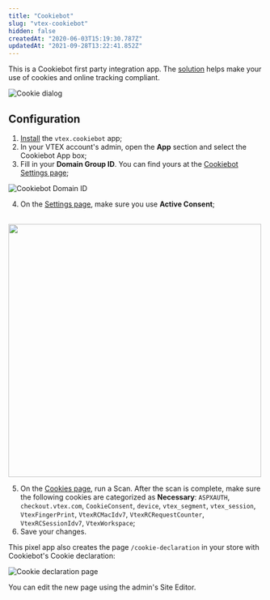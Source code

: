 ```yaml
---
title: "Cookiebot"
slug: "vtex-cookiebot"
hidden: false
createdAt: "2020-06-03T15:19:30.787Z"
updatedAt: "2021-09-28T13:22:41.852Z"
---
```


This is a Cookiebot first party integration app. The [solution](https://www.cookiebot.com/) helps make your use of cookies and online tracking compliant.

![Cookie dialog](https://cdn.jsdelivr.net/gh/vtexdocs/dev-portal-content@main/images/vtex-cookiebot-0.png)

## Configuration

1. [Install](https://vtex.io/docs/recipes/development/installing-an-app/) the `vtex.cookiebot` app;
2. In your VTEX account's admin, open the **App** section and select the Cookiebot App box;
3. Fill in your **Domain Group ID**. You can find yours at the [Cookiebot Settings page](https://manage.cookiebot.com/en/manage);

![Cookiebot Domain ID](https://cdn.jsdelivr.net/gh/vtexdocs/dev-portal-content@main/images/vtex-cookiebot-1.png)

4. On the [Settings page](https://manage.cookiebot.com/en/manage), make sure you use **Active Consent**;

<br/> <img width="500" src="https://raw.githubusercontent.com/vtexdocs/dev-portal-content/main/images/vtex-cookiebot-3.png" />

5. On the [Cookies page](https://manage.cookiebot.com/en/cookies), run a Scan. After the scan is complete, make sure the following cookies are categorized as **Necessary**: `ASPXAUTH`, `checkout.vtex.com`, `CookieConsent`, `device`, `vtex_segment`, `vtex_session`, `VtexFingerPrint`, `VtexRCMacIdv7`, `VtexRCRequestCounter`, `VtexRCSessionIdv7`, `VtexWorkspace`;
6. Save your changes.

This pixel app also creates the page `/cookie-declaration` in your store with Cookiebot's Cookie declaration:

![Cookie declaration page](https://cdn.jsdelivr.net/gh/vtexdocs/dev-portal-content@main/images/vtex-cookiebot-2.png)

You can edit the new page using the admin's Site Editor.
